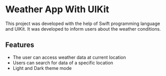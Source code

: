 # Weather App With UIKit

This project was developed with the help of Swift programming language and UIKit. It was developed to inform users about the weather conditions.


## Features

- The user can access weather data at current location
- Users can search for data of a specific location
- Light and Dark theme mode
